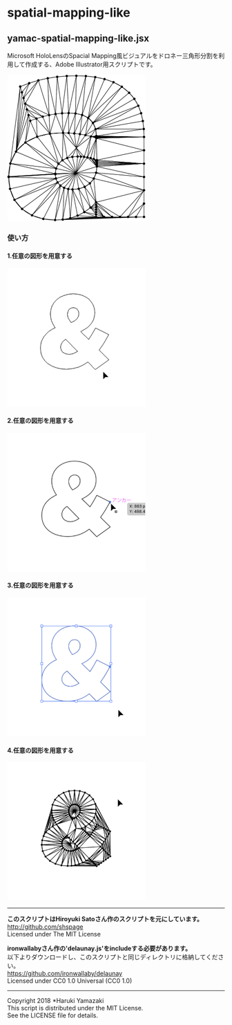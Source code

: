 # spatial-mapping-like
## yamac-spatial-mapping-like.jsx
Microsoft HoloLensのSpacial Mapping風ビジュアルをドロネー三角形分割を利用して作成する、Adobe Illustrator用スクリプトです。

<img src="readme-images/result.png" alt="スクリプト実行結果" width="320">

### 使い方
#### 1.任意の図形を用意する  
<img src="readme-images/usage01.png" alt="任意の画像を用意" width="320">  

#### 2.任意の図形を用意する  
<img src="readme-images/usage03.png" alt="任意の画像を用意" width="320">  

#### 3.任意の図形を用意する  
<img src="readme-images/usage04.png" alt="任意の画像を用意" width="320">  

#### 4.任意の図形を用意する  
<img src="readme-images/usage05.png" alt="任意の画像を用意" width="320">  

---
**このスクリプトはHiroyuki Satoさん作のスクリプトを元にしています。**  
http://github.com/shspage  
Licensed under The MIT License

**ironwallabyさん作の'delaunay.js'をincludeする必要があります。**   
以下よりダウンロードし、このスクリプトと同じディレクトリに格納してください。  
https://github.com/ironwallaby/delaunay  
Licensed under CC0 1.0 Universal (CC0 1.0)

---
Copyright 2018 *Haruki Yamazaki  
This script is distributed under the MIT License.  
See the LICENSE file for details.
